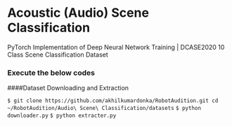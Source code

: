 # Acoustic (Audio) Scene Classification
PyTorch Implementation of Deep Neural Network Training | DCASE2020 10 Class Scene Classification Dataset

### Execute the below codes

####Dataset Downloading and Extraction


`$ git clone https://github.com/akhilkumardonka/RobotAudition.git
cd ~/RobotAudition/Audio\ Scene\ Classification/datasets`
`$ python downloader.py`
`$ python extracter.py`

